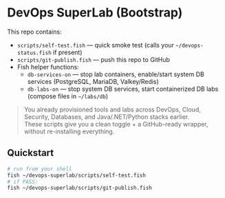 # DevOps SuperLab (Bootstrap)

This repo contains:
- `scripts/self-test.fish` — quick smoke test (calls your `~/devops-status.fish` if present)
- `scripts/git-publish.fish` — push this repo to GitHub
- Fish helper functions:
  - `db-services-on` — stop lab containers, enable/start system DB services (PostgreSQL, MariaDB, Valkey/Redis)
  - `db-labs-on` — stop system DB services, start containerized DB labs (compose files in `~/labs/db`)

> You already provisioned tools and labs across DevOps, Cloud, Security, Databases, and Java/.NET/Python stacks earlier.  
> These scripts give you a clean toggle + a GitHub-ready wrapper, without re-installing everything.

## Quickstart

```bash
# run from your shell
fish ~/devops-superlab/scripts/self-test.fish
# if PASS:
fish ~/devops-superlab/scripts/git-publish.fish

